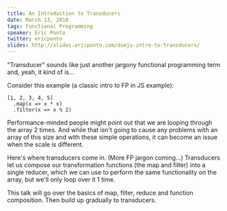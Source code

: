 ```yaml
---
title: An Introduction to Transducers
date: March 13, 2018
tags: Functional Programming
speaker: Eric Ponto
twitter: ericponto
slides: http://slides.ericponto.com/dsmjs-intro-to-transducers/
---
```


"Transducer" sounds like just another jargony functional programming term and, yeah, it kind of is...

Consider this example (a classic intro to FP in JS example):

```
[1, 2, 3, 4, 5]
  .map(x => x * x)
  .filter(x => x % 2)
```

Performance-minded people might point out that we are looping through the array 2 times. And while that isn't going to cause any problems with an array of this size and with these simple operations, it can become an issue when the scale is different.

Here's where transducers come in. (More FP jargon coming...) Transducers let us compose our transformation functions (the map and filter) into a single reducer, which we can use to perform the same functionality on the array, but we'll only loop over it 1 time.

This talk will go over the basics of map, filter, reduce and function composition. Then build up gradually to transducers.
